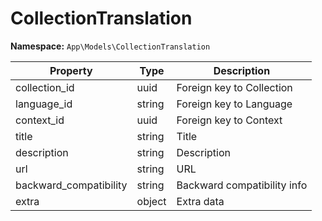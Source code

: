 # CollectionTranslation

**Namespace:** `App\Models\CollectionTranslation`

| Property               | Type   | Description                       |
|------------------------|--------|-----------------------------------|
| collection_id          | uuid   | Foreign key to Collection         |
| language_id            | string | Foreign key to Language           |
| context_id             | uuid   | Foreign key to Context            |
| title                  | string | Title                             |
| description            | string | Description                       |
| url                    | string | URL                               |
| backward_compatibility | string | Backward compatibility info       |
| extra                  | object | Extra data                        |
